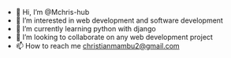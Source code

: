 - 👋 Hi, I’m @Mchris-hub
- 👀 I’m interested in web development and software development
- 🌱 I’m currently learning python with django
- 💞️ I’m looking to collaborate on any web development project
- 📫 How to reach me christianmambu2@gmail.com

<!---
Mchris-hub/Mchris-hub is a ✨ special ✨ repository because its `README.md` (this file) appears on your GitHub profile.
You can click the Preview link to take a look at your changes.
--->
